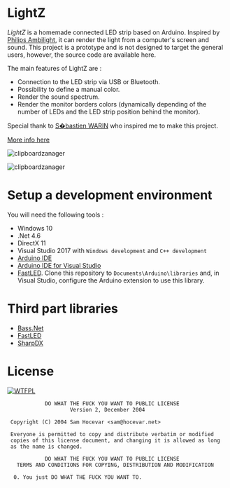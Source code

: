 # LightZ

*LightZ* is a homemade connected LED strip based on Arduino. Inspired by [Philips Ambilight](http://www.philips.com/c-cs/tv/tv-ambilight.html), it can render the light from a computer's screen and sound. This project is a prototype and is not designed to target the general users, however, the source code are available here.

The main features of LightZ are :
* Connection to the LED strip via USB or Bluetooth.
* Possibility to define a manual color.
* Render the sound spectrum.
* Render the monitor borders colors (dynamically depending of the number of LEDs and the LED strip position behind the monitor).

Special thank to [S�bastien WARIN](http://sebastien.warin.fr/) who inspired me to make this project.

[More info here](http://lightz.velersoftware.com)

![clipboardzanager](http://medias.velersoftware.com/images/lightz/background.jpg)

![clipboardzanager](http://medias.velersoftware.com/images/lightz/1.png)

# Setup a development environment

You will need the following tools :
* Windows 10
* .Net 4.6
* DirectX 11
* Visual Studio 2017 with ``Windows development`` and ``C++ development``
* [Arduino IDE](https://www.arduino.cc/en/Main/Software)
* [Arduino IDE for Visual Studio](https://marketplace.visualstudio.com/items?itemName=VisualMicro.ArduinoIDEforVisualStudio)
* [FastLED](https://github.com/FastLED/FastLED). Clone this repository to ``Documents\Arduino\libraries`` and, in Visual Studio, configure the Arduino extension to use this library.

# Third part libraries

* [Bass.Net](http://bass.radio42.com/)
* [FastLED](https://github.com/FastLED/FastLED)
* [SharpDX](http://sharpdx.org/)

# License

[![WTFPL](http://www.wtfpl.net/wp-content/uploads/2012/12/wtfpl-badge-1.png)](http://www.wtfpl.net/)

```
            DO WHAT THE FUCK YOU WANT TO PUBLIC LICENSE
                    Version 2, December 2004

 Copyright (C) 2004 Sam Hocevar <sam@hocevar.net>

 Everyone is permitted to copy and distribute verbatim or modified
 copies of this license document, and changing it is allowed as long
 as the name is changed.

            DO WHAT THE FUCK YOU WANT TO PUBLIC LICENSE
   TERMS AND CONDITIONS FOR COPYING, DISTRIBUTION AND MODIFICATION

  0. You just DO WHAT THE FUCK YOU WANT TO.
```
